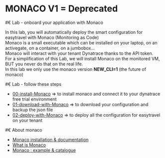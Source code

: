 # MONACO V1 = Deprecated 
 
#€  Lab - onboard your application with Monaco

In this lab, you will automatically deploy the smart configuration for easytravel with Monaco (Monitoring as Code)   
Monaco is a small executable which can be installed on your laptop, on an activegate, on a container, on a jumbobox...   
Monaco will interact with your tenant Dynatrace thanks to the API token.  
For a simplification of this Lab, we will install Monaco on the monitored VM, BUT you never do that on the real life.     
In this lab we only use the monaco version **NEW_CLI=1** (the future of monaco)   

#€ Lab - follow these steps   

- [00-install-Monaco](/lab-onboarding/00-install-Monaco) => to install monaco and connect it to your dynatrace free trial environment   
- [01-download-with-Monaco](/lab-onboarding/01-download-with-Monaco) => to download your configuration and backup the json file
- [02-deploy-with-Monaco](/lab-onboarding/02-deploy-with-Monaco) => to deploy all the configuration for easytravel on your tenant  


#€ About monaco
- [Monaco installation & documentation](https://dynatrace-oss.github.io/dynatrace-monitoring-as-code/installation)  
- [What is Monaco](https://github.com/dynatrace-ace-services/quickstart-ace-configurator/blob/main/What-is-Monaco-for-Dynatrace.pdf)  
- [Monaco : example & catalogue](https://github.com/dynatrace-ace-services/quickstart-ace-configurator)  
